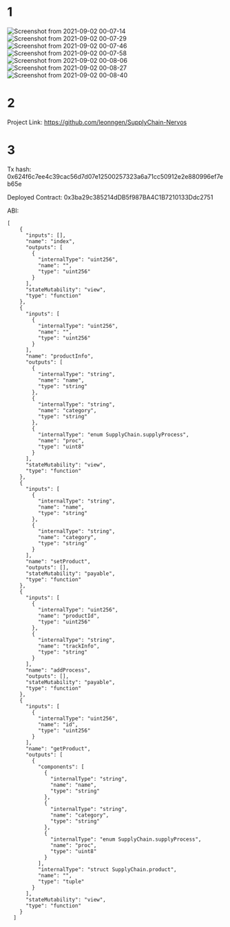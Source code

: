 # 1
![Screenshot from 2021-09-02 00-07-14](https://user-images.githubusercontent.com/89813113/131745500-5265feda-14d2-4561-8285-023a0cb1bccf.png)
![Screenshot from 2021-09-02 00-07-29](https://user-images.githubusercontent.com/89813113/131745501-185a141d-70ec-40c1-b152-cdfb11dda46f.png)
![Screenshot from 2021-09-02 00-07-46](https://user-images.githubusercontent.com/89813113/131745504-568ff640-78ea-4269-8ab1-76509228f827.png)
![Screenshot from 2021-09-02 00-07-58](https://user-images.githubusercontent.com/89813113/131745507-5a656e79-67b6-4d63-9a6a-600512140030.png)
![Screenshot from 2021-09-02 00-08-06](https://user-images.githubusercontent.com/89813113/131745509-07ae2baf-247f-49ea-8758-3c00980a519c.png)
![Screenshot from 2021-09-02 00-08-27](https://user-images.githubusercontent.com/89813113/131745512-fb86ec28-067e-48a1-826a-bafce6de9110.png)
![Screenshot from 2021-09-02 00-08-40](https://user-images.githubusercontent.com/89813113/131745516-9070bc54-f555-4f2c-b8fd-a6ec1ad97585.png)

# 2
Project Link: https://github.com/leonngen/SupplyChain-Nervos
# 3
Tx hash: 0x624f6c7ee4c39cac56d7d07e12500257323a6a71cc50912e2e880996ef7eb65e

Deployed Contract: 0x3ba29c385214dDB5f987BA4C1B7210133Ddc2751

ABI:

~~~
[
    {
      "inputs": [],
      "name": "index",
      "outputs": [
        {
          "internalType": "uint256",
          "name": "",
          "type": "uint256"
        }
      ],
      "stateMutability": "view",
      "type": "function"
    },
    {
      "inputs": [
        {
          "internalType": "uint256",
          "name": "",
          "type": "uint256"
        }
      ],
      "name": "productInfo",
      "outputs": [
        {
          "internalType": "string",
          "name": "name",
          "type": "string"
        },
        {
          "internalType": "string",
          "name": "category",
          "type": "string"
        },
        {
          "internalType": "enum SupplyChain.supplyProcess",
          "name": "proc",
          "type": "uint8"
        }
      ],
      "stateMutability": "view",
      "type": "function"
    },
    {
      "inputs": [
        {
          "internalType": "string",
          "name": "name",
          "type": "string"
        },
        {
          "internalType": "string",
          "name": "category",
          "type": "string"
        }
      ],
      "name": "setProduct",
      "outputs": [],
      "stateMutability": "payable",
      "type": "function"
    },
    {
      "inputs": [
        {
          "internalType": "uint256",
          "name": "productId",
          "type": "uint256"
        },
        {
          "internalType": "string",
          "name": "trackInfo",
          "type": "string"
        }
      ],
      "name": "addProcess",
      "outputs": [],
      "stateMutability": "payable",
      "type": "function"
    },
    {
      "inputs": [
        {
          "internalType": "uint256",
          "name": "id",
          "type": "uint256"
        }
      ],
      "name": "getProduct",
      "outputs": [
        {
          "components": [
            {
              "internalType": "string",
              "name": "name",
              "type": "string"
            },
            {
              "internalType": "string",
              "name": "category",
              "type": "string"
            },
            {
              "internalType": "enum SupplyChain.supplyProcess",
              "name": "proc",
              "type": "uint8"
            }
          ],
          "internalType": "struct SupplyChain.product",
          "name": "",
          "type": "tuple"
        }
      ],
      "stateMutability": "view",
      "type": "function"
    }
  ]
~~~

